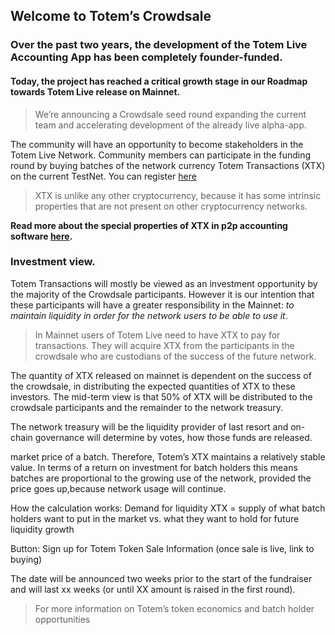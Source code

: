 ## Welcome to Totem’s Crowdsale

<h3>Over the past two years, the development of the Totem Live Accounting App has been completely founder-funded.</h3>

<h4>Today, the project has reached a critical growth stage in our Roadmap towards Totem Live release on Mainnet.</h4> 

> We’re announcing a Crowdsale seed round expanding the current team and accelerating development of the already live alpha-app.

The community will have an opportunity to become stakeholders in the Totem Live Network. Community members can participate in the funding round by buying batches of the network currency Totem Transactions (XTX) on the current TestNet.  You can register [here](https://totem.live?)

> XTX is unlike any other cryptocurrency, because it has some intrinsic properties that are not present on other cryptocurrency networks.

**Read more about the special properties of XTX in p2p accounting software [here](app-docs/overview-xtx.md).** 

### Investment view.

Totem Transactions will mostly be viewed as an investment opportunity by the majority of the Crowdsale participants. However it is our intention that these participants will have a greater responsibility in the Mainnet: _to maintain liquidity in order for the network users to be able to use it_.

> In Mainnet users of Totem Live need to have XTX to pay for transactions. They will acquire XTX from the participants in the crowdsale who are custodians of the success of the future network.

The quantity of XTX released on mainnet is dependent on the success of the crowdsale, in distributing the expected quantities of XTX to these investors. The mid-term view is that 50% of XTX will be distributed to the crowdsale participants and the remainder to the network treasury.

The network treasury will be the liquidity provider of last resort and on-chain governance will determine by votes, how those funds are released.




market price of a batch. Therefore, Totem’s XTX maintains a relatively stable value. In terms of a return on investment for batch holders this means batches are proportional to the growing use of the network, provided the price goes up,because network usage will continue.

How the calculation works: Demand for liquidity XTX = supply of what batch holders want to put in the market vs. what they want to hold for future liquidity growth 

Button: Sign up for Totem Token Sale Information (once sale is live, link to buying)

The date will be announced two weeks prior to the start of the fundraiser and will last xx weeks (or until XX amount is raised in the first round). 

> For more information on Totem’s token economics and batch holder opportunities